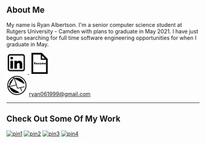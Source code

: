 ## About Me
My name is Ryan Albertson. I'm a senior computer science student at Rutgers University - Camden with plans to graduate in May 2021.
I have just begun searching for full time software engineering opportunities for when I graduate in May.

<a href="https://www.linkedin.com/in/ryanalbertson1"> <img src="./resources/icons/linkedInIcon.png" width="55" height="55"> </a>
<a href="https://drive.google.com/file/d/1D8cpX5QV3jd9ZyRw1-R0wzfRcd61JdaU/view?usp=sharing"> <img src="./resources/icons/resumeIcon.png" width="55" height="55"> </a>
<br>
<img src="./resources/icons/emailIcon.png" width="55" height="55"> ryan061999@gmail.com

<hr>

## Check Out Some Of My Work
[![pin1](https://github-readme-stats.vercel.app/api/pin/?username=ryanalbertson&repo=Algorithm_Visualizer?theme=dark)](https://github.com/ryanalbertson/Algorithm_Visualizer)
[![pin2](https://github-readme-stats.vercel.app/api/pin/?username=ryanalbertson&repo=COS226_Princeton_University?theme=dark)](https://github.com/ryanalbertson/COS226_Princeton_University)
[![pin3](https://github-readme-stats.vercel.app/api/pin/?username=ryanalbertson&repo=Ordinary_Least_Squares_Regression?theme=dark)](https://github.com/ryanalbertson/Ordinary_Least_Squares_Regression)
[![pin4](https://github-readme-stats.vercel.app/api/pin/?username=ryanalbertson&repo=Classifying_New_York_City_Subway_Stations?theme=dark)](https://github.com/ryanalbertson/Classifying_New_York_City_Subway_Stations)
